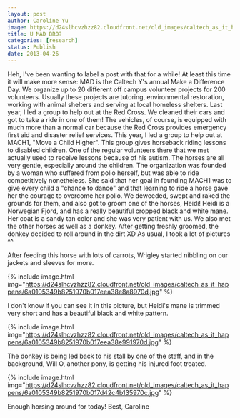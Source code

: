```yaml
---
layout: post
author: Caroline Yu
image: https://d24slhcvzhzz82.cloudfront.net/old_images/caltech_as_it_happens/6a0105349b8251970b017d42c4ad60970c.jpg
title: U MAD BRO?
categories: [research]
status: Publish
date: 2013-04-26
---
```


Heh, I've been wanting to label a post with that for a while! 
At least this time it will make more sense: MAD is the Caltech Y's annual Make a Difference Day. We organize up to 20 different off campus volunteer projects for 200 volunteers. Usually these projects are tutoring, environmental restoration, working with animal shelters and serving at local homeless shelters. Last year, I led a group to help out at the Red Cross. We cleaned their cars and got to take a ride in one of them! The vehicles, of course, is equipped with much more than a normal car because the Red Cross provides emergency first aid and disaster relief services. This year, I led a group to help out at MACH1, "Move a Child Higher". This group gives horseback riding lessons to disabled children. One of the regular volunteers there that we met actually used to receive lessons because of his autism. The horses are all very gentle, especially around the children. The organization was founded by a woman who suffered from polio herself, but was able to ride competitively nonetheless. She said that her goal in founding MACH1 was to give every child a "chance to dance" and that learning to ride a horse gave her the courage to overcome her polio. We deweeded, swept and raked the grounds for them, and also got to groom one of the horses, Heidi! Heidi is a Norwegian Fjord, and has a really beautiful cropped black and white mane. Her coat is a sandy tan color and she was very patient with us. We also met the other horses as well as a donkey. After getting freshly groomed, the donkey decided to roll around in the dirt XD
As usual, I took a lot of pictures ^^

After feeding this horse with lots of carrots, Wrigley started nibbling on our jackets and sleeves for more. 


{% include image.html img="https://d24slhcvzhzz82.cloudfront.net/old_images/caltech_as_it_happens/6a0105349b8251970b017eea38e8a8970d.jpg" %}

I don't know if you can see it in this picture, but Heidi's mane is trimmed very short and has a beautiful black and white pattern.


{% include image.html img="https://d24slhcvzhzz82.cloudfront.net/old_images/caltech_as_it_happens/6a0105349b8251970b017eea38e991970d.jpg" %}

The donkey is being led back to his stall by one of the staff, and in the background, Will O, another pony, is getting his injured foot treated.


{% include image.html img="https://d24slhcvzhzz82.cloudfront.net/old_images/caltech_as_it_happens/6a0105349b8251970b017d42c4b135970c.jpg" %}

Enough horsing around for today! 
Best,
Caroline
